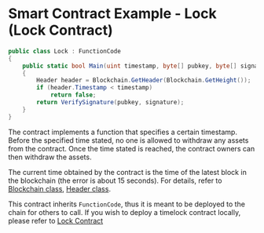 # Smart Contract Example - Lock (Lock Contract)

```c#
public class Lock : FunctionCode
{
    public static bool Main(uint timestamp, byte[] pubkey, byte[] signature)
    {
        Header header = Blockchain.GetHeader(Blockchain.GetHeight());
        if (header.Timestamp < timestamp)
            return false;
        return VerifySignature(pubkey, signature);
    }
}
```

The contract implements a function that specifies a certain timestamp. Before the specified time stated, no one is allowed to withdraw any assets from the contract. Once the time stated is reached, the contract owners can then withdraw the assets.

The current time obtained by the contract is the time of the latest block in the blockchain (the error is about 15 seconds). For details, refer to [Blockchain class](../fw/dotnet/AntShares/Blockchain.md), [Header class](../fw/dotnet/AntShares/Header.md).

This contract inherits `FunctionCode`, thus it is meant to be deployed to the chain for others to call. If you wish to deploy a timelock contract locally, please refer to [Lock Contract](Lock2.md)

